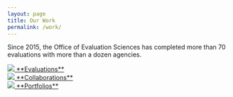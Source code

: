```yaml
---
layout: page
title: Our Work
permalink: /work/
---
```

Since 2015, the Office of Evaluation Sciences has completed more than 70 evaluations with more than a dozen agencies.

  <div class="usa-grid-full grid-row">
    <div class="graphic-list-item">
      <a class="graphic-list-link" href="{{ site.baseurl }}/evaluations/">
        <img src="{{ site.baseurl }}/assets/img/icons/evaluations.png" class="display-block margin-x-auto square-15">
        **Evaluations**
      </a>
    </div>
    <div class="graphic-list-item">
      <a class="graphic-list-link" href="{{ site.baseurl }}/collaborations">
        <img src="{{ site.baseurl }}/assets/img/icons/collaborations.png" class="display-block margin-x-auto square-15">
        **Collaborations**
      </a>
    </div>
    <div class="graphic-list-item">
      <a class="graphic-list-link" href="{{ site.baseurl }}/portfolios/">
        <img src="{{ site.baseurl }}/assets/img/icons/portfolios.png" class="display-block margin-x-auto square-15">
        **Portfolios**
      </a>
    </div>
  </div>
